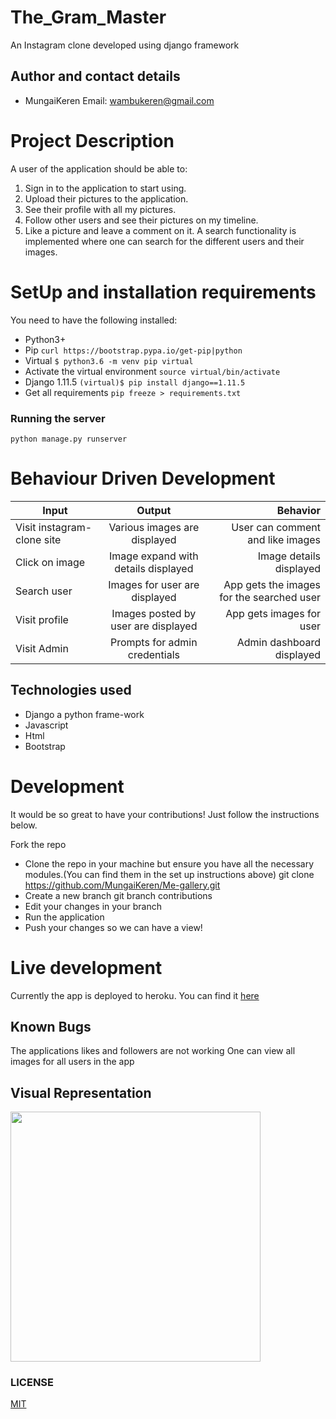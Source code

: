 # The_Gram_Master
An Instagram clone developed using django framework

## Author and contact details
* MungaiKeren
Email: wambukeren@gmail.com

# Project Description
A user of the application should be able to:

1. Sign in to the application to start using.
2. Upload their pictures to the application.
3. See their profile with all my pictures.
4. Follow other users and see their pictures on my timeline.
5. Like a picture and leave a comment on it.
A search functionality is implemented where one can search for the different users  and their images.

# SetUp and installation requirements
You need to have the following installed:
* Python3+
* Pip ```curl https://bootstrap.pypa.io/get-pip|python```
* Virtual ```$ python3.6 -m venv pip virtual```
* Activate the virtual environment ```source virtual/bin/activate```
* Django 1.11.5 ```(virtual)$ pip install django==1.11.5```
* Get all requirements ```pip freeze > requirements.txt```

### Running the server
```python manage.py runserver```

# Behaviour Driven Development

| Input        | Output           | Behavior  |
| ------------- |:-------------:| -----:|
| Visit instagram-clone site| Various images are displayed  | User can comment and like images |
| Click on image| Image expand with details displayed | Image details displayed |
| Search user | Images for user are displayed | App gets the images for the searched user |
| Visit profile | Images posted by user are displayed | App gets images for user |
| Visit Admin | Prompts for admin credentials | Admin dashboard displayed |


## Technologies used
* Django a python frame-work
* Javascript
* Html
* Bootstrap

# Development
It would be so great to have your contributions! Just follow the instructions below.

Fork the repo
* Clone the repo in your machine but ensure you have all the necessary modules.(You can find them in the set up instructions above) git clone https://github.com/MungaiKeren/Me-gallery.git
* Create a new branch git branch contributions
* Edit your changes in your branch
* Run the application
* Push your changes so we can have a view!

# Live development
Currently the app is deployed to heroku. You can find it [here](https://gram-clone.herokuapp.com/)

## Known Bugs
The applications likes and followers are not working
One can view all images for all users in the app


## Visual Representation
<img src="https://github.com/MungaiKeren/My-Shoe-images/blob/master/Screenshot%20from%202019-10-16%2011-38-18.png?raw=true" height = "400px">

### LICENSE
[MIT](https://github.com/MungaiKeren/The_Gram_Master/blob/master/LICENSE)